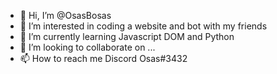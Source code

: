- 👋 Hi, I’m @OsasBosas
- 👀 I’m interested in coding a website and bot with my friends
- 🌱 I’m currently learning Javascript DOM and Python
- 💞️ I’m looking to collaborate on ...
- 📫 How to reach me Discord Osas#3432

<!---
OsasBosas/OsasBosas is a ✨ special ✨ repository because its `README.md` (this file) appears on your GitHub profile.
You can click the Preview link to take a look at your changes.
--->
